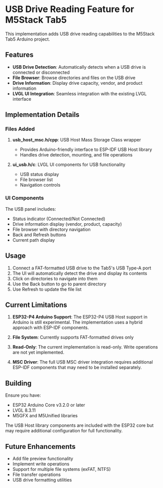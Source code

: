 # USB Drive Reading Feature for M5Stack Tab5

This implementation adds USB drive reading capabilities to the M5Stack Tab5
Arduino project.

## Features

- **USB Drive Detection**: Automatically detects when a USB drive is connected
  or disconnected
- **File Browser**: Browse directories and files on the USB drive
- **Drive Information**: Display drive capacity, vendor, and product information
- **LVGL UI Integration**: Seamless integration with the existing LVGL interface

## Implementation Details

### Files Added

1. **usb_host_msc.h/cpp**: USB Host Mass Storage Class wrapper
   - Provides Arduino-friendly interface to ESP-IDF USB Host library
   - Handles drive detection, mounting, and file operations

2. **ui_usb.h/c**: LVGL UI components for USB functionality
   - USB status display
   - File browser list
   - Navigation controls

### UI Components

The USB panel includes:

- Status indicator (Connected/Not Connected)
- Drive information display (vendor, product, capacity)
- File browser with directory navigation
- Back and Refresh buttons
- Current path display

## Usage

1. Connect a FAT-formatted USB drive to the Tab5's USB Type-A port
2. The UI will automatically detect the drive and display its contents
3. Click on directories to navigate into them
4. Use the Back button to go to parent directory
5. Use Refresh to update the file list

## Current Limitations

1. **ESP32-P4 Arduino Support**: The ESP32-P4 USB Host support in Arduino is
   still experimental. The implementation uses a hybrid approach with ESP-IDF
   components.

2. **File System**: Currently supports FAT-formatted drives only

3. **Read-Only**: The current implementation is read-only. Write operations
   are not yet implemented.

4. **MSC Driver**: The full USB MSC driver integration requires additional
   ESP-IDF components that may need to be installed separately.

## Building

Ensure you have:

- ESP32 Arduino Core v3.2.0 or later
- LVGL 8.3.11
- M5GFX and M5Unified libraries

The USB Host library components are included with the ESP32 core but may
require additional configuration for full functionality.

## Future Enhancements

- Add file preview functionality
- Implement write operations
- Support for multiple file systems (exFAT, NTFS)
- File transfer operations
- USB drive formatting utilities
